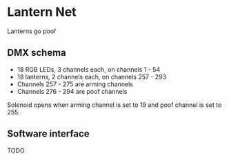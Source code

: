 # Lantern Net
Lanterns go poof

## DMX schema
* 18 RGB LEDs, 3 channels each, on channels 1 - 54
* 18 lanterns, 2 channels each, on channels 257 - 293
 * Channels 257 - 275 are arming channels
 * Channels 276 - 294 are poof channels

Solenoid opens when arming channel is set to 19 and poof channel is set to 255.

## Software interface
TODO
